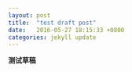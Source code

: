 ```yaml
---
layout: post
title:  "test draft post"
date:   2016-05-27 18:15:33 +0800
categories: jekyll update
---
```


**测试草稿**
